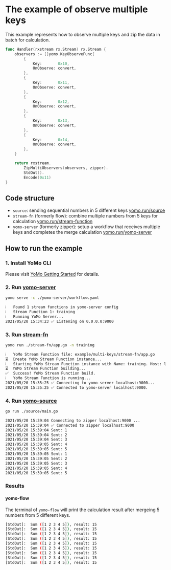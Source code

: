 # The example of observe multiple keys

This example represents how to observe multiple keys and zip the data in batch for calculation.

```go
func Handler(rxstream rx.Stream) rx.Stream {
	observers := []yomo.KeyObserveFunc{
		{
			Key:       0x10,
			OnObserve: convert,
		},
		{
			Key:       0x11,
			OnObserve: convert,
		},
		{
			Key:       0x12,
			OnObserve: convert,
		},
		{
			Key:       0x13,
			OnObserve: convert,
		},
		{
			Key:       0x14,
			OnObserve: convert,
		},
	}

	return rxstream.
		ZipMultiObservers(observers, zipper).
		StdOut().
		Encode(0x11)
}
```

## Code structure

+ `source`: sending sequential numbers in 5 different keys [yomo.run/source](https://yomo.run/source)
+ `stream-fn` (formerly flow): combine multiple numbers from 5 keys for calculation [yomo.run/stream-function](https://yomo.run/flow)
+ `yomo-server` (formerly zipper): setup a workflow that receives multiple keys and completes the merge calculation [yomo.run/yomo-server](https://yomo.run/zipper)

## How to run the example

### 1. Install YoMo CLI

Please visit [YoMo Getting Started](https://github.com/yomorun/yomo#1-install-cli) for details.

### 2. Run [yomo-server](https://yomo.run/zipper)

```bash
yomo serve -c ./yomo-server/workflow.yaml

ℹ️   Found 1 stream functions in yomo-server config
ℹ️   Stream Function 1: training
ℹ️   Running YoMo Server...
2021/05/20 15:34:23 ✅ Listening on 0.0.0.0:9000
```

### 3. Run [stream-fn](https://yomo.run/flow)

```bash
yomo run ./stream-fn/app.go -n training

ℹ️   YoMo Stream Function file: example/multi-keys/stream-fn/app.go
⌛  Create YoMo Stream Function instance...
ℹ️   Starting YoMo Stream Function instance with Name: training. Host: localhost. Port: 9000.
⌛  YoMo Stream Function building...
✅  Success! YoMo Stream Function build.
ℹ️   YoMo Stream Function is running...
2021/05/20 15:35:25 ✅ Connecting to yomo-server localhost:9000...
2021/05/20 15:35:25 ✅ Connected to yomo-server localhost:9000.
```

### 4. Run [yomo-source](https://yomo.run/source)

```bash
go run ./source/main.go

2021/05/20 15:39:04 Connecting to zipper localhost:9000 ...
2021/05/20 15:39:04 ✅ Connected to zipper localhost:9000
2021/05/20 15:39:04 Sent: 1
2021/05/20 15:39:04 Sent: 2
2021/05/20 15:39:04 Sent: 3
2021/05/20 15:39:05 Sent: 4
2021/05/20 15:39:05 Sent: 5
2021/05/20 15:39:05 Sent: 1
2021/05/20 15:39:05 Sent: 2
2021/05/20 15:39:05 Sent: 3
2021/05/20 15:39:05 Sent: 4
2021/05/20 15:39:05 Sent: 5
```

### Results

#### yomo-flow

The terminal of `yomo-flow` will print the calculation result after mergeing 5 numbers from 5 different keys.

```bash
[StdOut]:  Sum ([1 2 3 4 5]), result: 15
[StdOut]:  Sum ([1 2 3 4 5]), result: 15
[StdOut]:  Sum ([1 2 3 4 5]), result: 15
[StdOut]:  Sum ([1 2 3 4 5]), result: 15
[StdOut]:  Sum ([1 2 3 4 5]), result: 15
[StdOut]:  Sum ([1 2 3 4 5]), result: 15
[StdOut]:  Sum ([1 2 3 4 5]), result: 15
[StdOut]:  Sum ([1 2 3 4 5]), result: 15
[StdOut]:  Sum ([1 2 3 4 5]), result: 15
```
